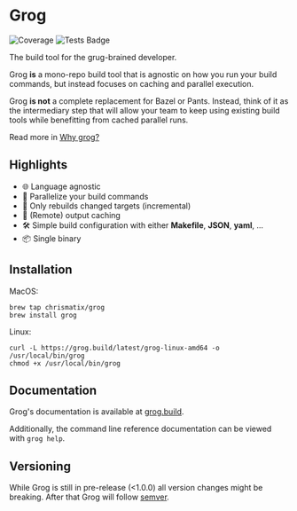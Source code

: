 # Grog

![Coverage](https://storage.googleapis.com/grog-assets/github/coverage.svg)
![Tests Badge](https://github.com/chrismatix/grog/actions/workflows/test.yml/badge.svg)

The build tool for the grug-brained developer.

Grog **is** a mono-repo build tool that is agnostic on how you run your build commands, but instead focuses on caching and parallel execution.

Grog **is not** a complete replacement for Bazel or Pants. Instead, think of it as the intermediary step that will allow your team to keep using existing build tools while benefitting from cached parallel runs.

Read more in [Why grog?](https://grog.build/why-grog/)

## Highlights

- 🌐 Language agnostic
- 🚀 Parallelize your build commands
- 🔄 Only rebuilds changed targets (incremental)
- 💾 (Remote) output caching
- 🛠️ Simple build configuration with either **Makefile**, **JSON**, **yaml**, ...
- 📦 Single binary

## Installation

MacOS:

```shell
brew tap chrismatix/grog
brew install grog
```

Linux:

```shell
curl -L https://grog.build/latest/grog-linux-amd64 -o /usr/local/bin/grog
chmod +x /usr/local/bin/grog
```

## Documentation

Grog's documentation is available at [grog.build](https://grog.build).

Additionally, the command line reference documentation can be viewed with `grog help`.

## Versioning

While Grog is still in pre-release (<1.0.0) all version changes might be breaking.
After that Grog will follow [semver](https://semver.org/).
